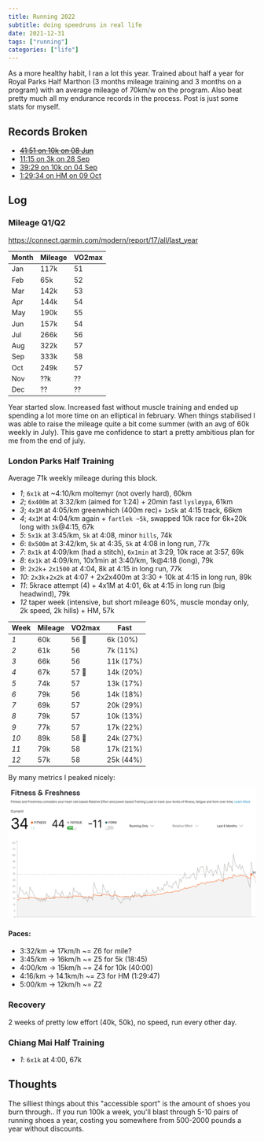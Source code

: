 ```yaml
---
title: Running 2022
subtitle: doing speedruns in real life
date: 2021-12-31
tags: ["running"]
categories: ["life"]
---
```


As a more healthy habit, I ran a lot this year. Trained about half a year for Royal Parks Half Marthon (3 months mileage training and 3 months on a program) with an average mileage of 70km/w on the program. Also beat pretty much all my endurance records in the process. Post is just some stats for myself.

<!--more-->

## Records Broken

- ~~[41:51 on 10k on 08 Jun](https://www.strava.com/activities/7274508726)~~
- [11:15 on 3k on 28 Sep](https://www.strava.com/activities/7878906931/overview)
- [39:29 on 10k on 04 Sep](https://www.strava.com/activities/7750969909/overview)
- [1:29:34 on HM on 09 Oct](https://www.strava.com/activities/7934772777#21922284308)


## Log

### Mileage Q1/Q2

https://connect.garmin.com/modern/report/17/all/last_year

| Month | Mileage | VO2max |
| ----- | ------- | ------ |
| Jan   | 117k    | 51     |
| Feb   | 65k     | 52     |
| Mar   | 142k    | 53     |
| Apr   | 144k    | 54     |
| May   | 190k    | 55     |
| Jun   | 157k    | 54     |
| Jul   | 266k    | 56     |
| Aug   | 322k    | 57     |
| Sep   | 333k    | 58     |
| Oct   | 249k    | 57     |
| Nov   | ??k     | ??     |
| Dec   | ??      | ??     |

Year started slow. Increased fast without muscle training and ended up spending a lot more time on an elliptical in february.
When things stabilised I was able to raise the mileage quite a bit come summer (with an avg of 60k weekly in July). This gave me confidence to start a pretty ambitious plan for me from the end of july.

### London Parks Half Training
Average 71k weekly mileage during this block.

- *1*; `6x1k` at ~4:10/km moltemyr (not overly hard), 60km
- *2*; `6x400m` at 3:32/km (aimed for 1:24) + 20min fast `lysløypa`, 61km
- *3*; `4x1M` at 4:05/km greenwhich (400m rec)+ `1x5k` at 4:15 track, 66km
- *4*; `4x1M` at 4:04/km again + `fartlek ~5k`, swapped 10k race for 6k+20k long with `3k`@4:15, 67k
- *5*: `5x1k` at 3:45/km, `5k` at 4:08, minor `hills`, 74k
- *6*: `8x500m` at 3:42/km, `5k` at 4:35, `5k` at 4:08 in long run, 77k
- *7*: `8x1k` at 4:09/km (had a stitch), `6x1min` at 3:29, 10k race at 3:57, 69k
- *8*: `6x1k` at 4:09/km, 10x1min at 3:40/km, 1k@4:18 (long), 79k
- *9*: `2x2k`+ `2x1500` at 4:04, 8k at 4:15 in long run, 77k
- *10*: `2x3k`+`2x2k` at 4:07 + 2x2x400m at 3:30 + 10k at 4:15 in long run, 89k
- *11*: 5krace attempt (4) + 4x1M at 4:01, 6k at 4:15 in long run (big headwind), 79k
- *12* taper week (intensive, but short mileage 60%, muscle monday only, 2k speed, 2k hills) + HM, 57k

| Week | Mileage | VO2max | Fast      |
| ---- | ------- | ------ | --------- |
| *1*  | 60k     | 56 🎉  | 6k (10%)  |
| *2*  | 61k     | 56     | 7k (11%)  |
| *3*  | 66k     | 56     | 11k (17%) |
| *4*  | 67k     | 57 🎉  | 14k (20%) |
| *5*  | 74k     | 57     | 13k (17%) |
| *6*  | 79k     | 56     | 14k (18%) |
| *7*  | 69k     | 57     | 20k (29%) |
| *8*  | 79k     | 57     | 10k (13%) |
| *9*  | 77k     | 57     | 17k (22%) |
| *10* | 89k     | 58 🎉  | 24k (27%) |
| *11* | 79k     | 58     | 17k (21%) |
| *12* | 57k     | 58     | 25k (44%) |


By many metrics I peaked nicely:

![](/imgs/running22/fitness-hm.png)

#### Paces:

- 3:32/km -> 17km/h ~= Z6 for mile?
- 3:45/km -> 16km/h ~= Z5 for 5k (18:45)
- 4:00/km -> 15km/h ~= Z4 for 10k (40:00)
- 4:16/km -> 14.1km/h ~= Z3 for HM (1:29:47)
- 5:00/km -> 12km/h ~= Z2


### Recovery

2 weeks of pretty low effort (40k, 50k), no speed, run every other day.

### Chiang Mai Half Training

- *1*: `6x1k` at 4:00, 67k


## Thoughts
The silliest things about this "accessible sport" is the amount of shoes you burn through.. If you run 100k a week, you'll blast through 5-10 pairs of running shoes a year, costing you somewhere from 500-2000 pounds a year without discounts.
